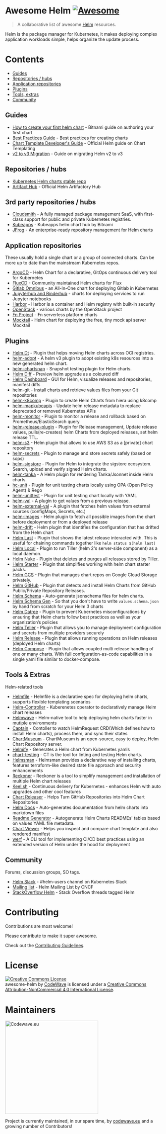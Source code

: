 # Awesome Helm [![Awesome](https://cdn.rawgit.com/sindresorhus/awesome/d7305f38d29fed78fa85652e3a63e154dd8e8829/media/badge.svg)](https://github.com/sindresorhus/awesome)

> A collaborative list of awesome [Helm](https://helm.sh) resources.

Helm is the package manager for Kubernetes, it makes deploying complex application workloads simple, helps organize the update process.

# Contents
<!-- TOC -->

- [Guides](#guides)
- [Repositories / hubs](#repositories--hubs)
- [Application repositories](#application-repositories)
- [Plugins](#plugins)
- [Tools, extras](#tools-extras)
- [Community](#community)


Guides
------
* [How to create your first helm chart](https://docs.vmware.com/en/VMware-Tanzu-Application-Catalog/services/tutorials/GUID-create-first-helm-chart-index.html) - Bitnami guide on authoring your first chart
* [Best Practices Guide](https://helm.sh/docs/chart_best_practices/) - Best practices for creating charts
* [Chart Template Developer's Guide](https://helm.sh/docs/chart_template_guide/) - Official Helm guide on Chart Templating
* [v2 to v3 Migration](https://helm.sh/docs/topics/v2_v3_migration/) - Guide on migrating Helm v2 to v3

Repositories / hubs
-------------------
* [Kubernetes Helm charts stable repo](https://github.com/helm/charts/tree/master/stable)
* [Artifact Hub](https://artifacthub.io/) - Official Helm Artifactory Hub

## 3rd party repositories / hubs

* [Cloudsmith](https://cloudsmith.com/product/formats/helm-chart-repository) - A fully managed package management SaaS, with first-class support for public and private Kubernetes registries.
* [Kubeapps](https://kubeapps.dev/docs/latest/tutorials/managing-package-repositories/) - Kubeapps helm chart hub by Bitnami
* [JFrog](https://jfrog.com/integration/helm-repository/) - An enterprise-ready repository management for Helm charts

Application repositories
------------------------
These usually hold a single chart or a group of connected charts. Can be more up to date than the mainstream Kubernetes repos.

* [ArgoCD](https://github.com/argoproj/argo-helm/tree/main/charts/argo-cd) - Helm Chart for a declarative, GitOps continuous delivery tool for Kubernetes
* [FluxCD](https://github.com/fluxcd-community/helm-charts) - Community maintained Helm charts for Flux
* [Gitlab Omnibus](https://gitlab.com/gitlab-org/charts/gitlab) - an All-In-One chart for deploying Gitlab in Kubernetes
* [Jupyterhub and Binderhub](https://jupyterhub.github.io/helm-chart/) - charts for deploying services to run Jupyter notebooks
* [Harbor](https://github.com/goharbor/harbor-helm) - Harbor is a container and Helm registry with built-in security
* [OpenStack](https://github.com/openstack/openstack-helm) - various charts by the OpenStack project
* [Fn Project](https://github.com/fnproject/fn-helm) - Fn serverless platform charts
* [Mocktail](https://github.com/Huseyinnurbaki/mocktail) - Helm chart for deploying the free, tiny mock api server Mocktail

Plugins
-------

* [Helm Dt](https://github.com/vmware-labs/distribution-tooling-for-helm) - Plugin that helps moving Helm charts across OCI registries.
* [helm-adopt](https://github.com/HamzaZo/helm-adopt) - A helm v3 plugin to adopt existing k8s resources into a new generated helm chart.
* [helm-chartsnap](https://github.com/jlandowner/helm-chartsnap) - Snapshot testing plugin for Helm charts.
* [Helm Diff](https://github.com/databus23/helm-diff) - Preview helm upgrade as a coloured diff
* [Helm Dashboard](https://github.com/komodorio/helm-dashboard) - GUI for Helm, visualize releases and repositories, manifest diffs
* [helm-git](https://github.com/aslafy-z/helm-git) - Install charts and retrieve values files from your Git repositories
* [helm-k8comp](https://github.com/cststack/k8comp) - Plugin to create Helm Charts from hiera using k8comp
* [helm-mapkubeapis](https://github.com/helm/helm-mapkubeapis) - Update helm release metadata to replace deprecated or removed Kubernetes APIs
* [helm-monitor](https://github.com/ContainerSolutions/helm-monitor) - Plugin to monitor a release and rollback based on Prometheus/ElasticSearch query
* [helm-release-plugin](https://github.com/JovianX/helm-release-plugin) - Plugin for Release management, Update release values, pulls(re-creates) helm Charts from deployed releases, set helm release TTL.
* [helm-s3](https://github.com/hypnoglow/helm-s3) - Helm plugin that allows to use AWS S3 as a [private] chart repository
* [helm-secrets](https://github.com/jkroepke/helm-secrets) - Plugin to manage and store secrets safely (based on sops)
* [helm-sigstore](https://github.com/sigstore/helm-sigstore) - Plugin for Helm to integrate the sigstore ecosystem. Search, upload and verify signed Helm charts.
* [helm-tanka](https://github.com/Duologic/helm-tanka) - A Helm plugin for rendering Tanka/Jsonnet inside Helm charts.
* [hc-unit](https://github.com/xchapter7x/hcunit) - Plugin for unit testing charts locally using OPA (Open Policy Agent) & Rego
* [helm-unittest](https://github.com/quintush/helm-unittest) - Plugin for unit testing chart locally with YAML
* [helm-val](https://github.com/HamzaZo/helm-val) - A plugin to get values from a previous release.
* [helm-external-val](https://github.com/kuuji/helm-external-val) - A plugin that fetches helm values from external sources (configMaps, Secrets, etc.)
* [helm-images](https://github.com/nikhilsbhat/helm-images) - Helm plugin to fetch all possible images from the chart before deployment or from a deployed release
* [helm-drift](https://github.com/nikhilsbhat/helm-drift) - Helm plugin that identifies the configuration that has drifted from the Helm chart
* [Helm Last](https://github.com/adamreese/helm-last) - Plugin that shows the latest release interacted with. This is useful for chaining commands together like `helm status $(helm last)`
* [Helm Local](https://github.com/adamreese/helm-local) - Plugin to run Tiller (helm 2's server-side component) as a local daemon.
* [Helm Nuke](https://github.com/adamreese/helm-nuke) - Plugin that deletes and purges all releases stored by Tiller.
* [Helm Starter](https://github.com/salesforce/helm-starter) - Plugin that simplifies working with helm chart starter packs.
* [Helm GCS](https://github.com/hayorov/helm-gcs) - Plugin that manages chart repos on Google Cloud Storage privately.
* [Helm GitHub](https://github.com/web-seven/helm-github) - Plugin that detects and install Helm Charts from GitHub Public/Private Repository Releases.
* [Helm Schema](https://github.com/dadav/helm-schema) - Auto-generate jsonschema files for helm charts.
* [Helm Schema Gen](https://github.com/karuppiah7890/helm-schema-gen) - So that you don't have to write `values.schema.json` by hand from scratch for your Helm 3 charts 
* [Helm Datree](https://github.com/datreeio/helm-datree) - Plugin to prevent Kubernetes misconfigurations by ensuring that Helm charts follow best practices as well as your organization’s policies
* [Helm Teller](https://github.com/SpectralOps/helm-teller) - Plugin that allows you to manage deployment configuration and secrets from multiple providers securely
* [Helm Release](https://github.com/JovianX/helm-release-plugin) - Plugin that allows running operations on Helm releases (deployed Helm charts)
* [Helm Compose](https://github.com/seacrew/helm-compose) - Plugin that allows coupled multi release handling of one or many charts. With full configuration-as-code capabilities in a single yaml file similar to docker-compose.

Tools & Extras
-------------
Helm-related tools

* [Helmfile](https://github.com/helmfile/helmfile) - Helmfile is a declarative spec for deploying helm charts, supports flexible templating scenarios
* [Helm-Controller](https://github.com/fluxcd/helm-controller) - Kuberenetes operator to declaratively manage Helm chart releases
* [Helmwave](https://docs.helmwave.app/0.38.x/intro/) - Helm-native tool to help deploying helm charts faster in mutiple environments
* [Captain](https://github.com/alauda/captain) - Contoller to watch HelmRequest CRD(Which defines how to install Helm charts), process them, and sync their states
* [ChartMuseum](https://chartmuseum.com/) - ChartMuseum is an open-source, easy to deploy, Helm Chart Repository server.
* [Helmify](https://github.com/arttor/helmify) - Generates a Helm chart from Kubernetes yamls
* [chart-testing](https://github.com/helm/chart-testing) - CT is the tool for linting and testing Helm charts.
* [Helmsman](https://github.com/Praqma/helmsman) - Helmsman provides a declarative way of installing charts, features terraform-like desired state file approach and security enhancements
* [Reckoner](https://github.com/FairwindsOps/reckoner) - Reckoner is a tool to simplify management and installation of multiple Helm chart releases
* [Keel.sh](https://keel.sh) - Continuous delivery for Kubernetes - enhances Helm with auto upgrades and other cool features
* [Chart Releaser](https://github.com/helm/chart-releaser) - Helps Turn GitHub Repositories into Helm Chart Repositories
* [Helm Docs](https://github.com/norwoodj/helm-docs) - Auto-generates documentation from helm charts into markdown files
* [Readme Generator](https://github.com/bitnami-labs/readme-generator-for-helm) - Autogenerate Helm Charts READMEs' tables based on values YAML file metadata.
* [Chart Viewer](https://github.com/ecojuntak/chart-viewer) - Helps you inspect and compare chart template and also rendered manifest
* [werf](https://werf.io/) - A CLI tool for implementing CI/CD best practices using an extended version of Helm under the hood for deployment


Community
---------
Forums, discussion groups, SO tags.

* [Helm Slack](https://kubernetes.slack.com/messages/C0NH30761) - #helm-users channel on Kubernetes Slack
* [Mailing list](https://lists.cncf.io/g/cncf-helm/topics) - Helm Mailing List by CNCF
* [StackOverflow Helm](https://stackoverflow.com/questions/tagged/helm) - Stack Overflow threads tagged Helm

Contributing
=======================================================================

Contributions are most welcome!

Please contribute to make it super awesome.

Check out the [Contributing Guidelines](https://github.com/cdwv/awesome-helm/blob/master/CONTRIBUTING.md).


License
=======================================================================

<a rel="license" href="http://creativecommons.org/licenses/by-nc/4.0/"><img alt="Creative Commons License" style="border-width:0" src="https://i.creativecommons.org/l/by-nc/4.0/88x31.png" /></a><br /><span xmlns:dct="http://purl.org/dc/terms/" href="http://purl.org/dc/dcmitype/InteractiveResource" property="dct:title" rel="dct:type">awesome-helm</span> by <a xmlns:cc="http://creativecommons.org" href="https://codewave.eu" property="cc:attributionName" rel="cc:attributionURL">CodeWave</a> is licensed under a <a rel="license" href="http://creativecommons.org/licenses/by-nc/4.0/">Creative Commons Attribution-NonCommercial 4.0 International License</a>.

Maintainers
===========

[<img width="300" title="Codewave.eu" src="cdwv-logo-new.svg">](https://codewave.eu)

Project is currently maintained, in our spare time, by [codewave.eu](https://codewave.eu) and a growing number of Contributors!
